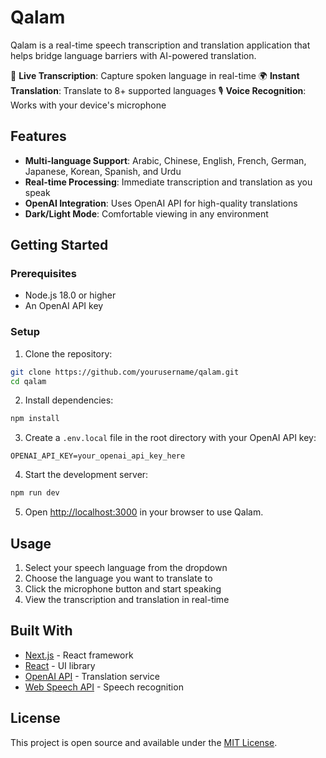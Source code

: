 # Qalam

Qalam is a real-time speech transcription and translation application that helps bridge language barriers with AI-powered translation.

📝 **Live Transcription**: Capture spoken language in real-time
🌍 **Instant Translation**: Translate to 8+ supported languages
🎙️ **Voice Recognition**: Works with your device's microphone

## Features

- **Multi-language Support**: Arabic, Chinese, English, French, German, Japanese, Korean, Spanish, and Urdu
- **Real-time Processing**: Immediate transcription and translation as you speak
- **OpenAI Integration**: Uses OpenAI API for high-quality translations
- **Dark/Light Mode**: Comfortable viewing in any environment

## Getting Started

### Prerequisites

- Node.js 18.0 or higher
- An OpenAI API key

### Setup

1. Clone the repository:
```bash
git clone https://github.com/yourusername/qalam.git
cd qalam
```

2. Install dependencies:
```bash
npm install
```

3. Create a `.env.local` file in the root directory with your OpenAI API key:
```
OPENAI_API_KEY=your_openai_api_key_here
```

4. Start the development server:
```bash
npm run dev
```

5. Open [http://localhost:3000](http://localhost:3000) in your browser to use Qalam.

## Usage

1. Select your speech language from the dropdown
2. Choose the language you want to translate to
3. Click the microphone button and start speaking
4. View the transcription and translation in real-time

## Built With

- [Next.js](https://nextjs.org/) - React framework
- [React](https://react.dev/) - UI library
- [OpenAI API](https://openai.com/api/) - Translation service
- [Web Speech API](https://developer.mozilla.org/en-US/docs/Web/API/Web_Speech_API) - Speech recognition

## License

This project is open source and available under the [MIT License](LICENSE).
